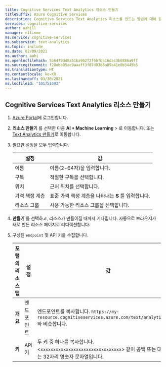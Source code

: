 ```yaml
---
title: Cognitive Services Text Analytics 리소스 만들기
titleSuffix: Azure Cognitive Services
description: Cognitive Services Text Analytics 리소스를 만드는 방법에 대해 알아봅니다.
services: cognitive-services
author: aahill
manager: nitinme
ms.service: cognitive-services
ms.subservice: text-analytics
ms.topic: include
ms.date: 02/09/2021
ms.author: aahi
ms.openlocfilehash: 5b6479d48a51ba962f2f6bfba16dac3b0886a9ff
ms.sourcegitcommit: f28ebb95ae9aaaff3f87d8388a09b41e0b3445b5
ms.translationtype: HT
ms.contentlocale: ko-KR
ms.lasthandoff: 03/30/2021
ms.locfileid: "101751002"
---
```

## <a name="create-a-cognitive-services-text-analytics-resource"></a>Cognitive Services Text Analytics 리소스 만들기

1. [Azure Portal](https://portal.azure.com)에 로그인합니다.
1. **리소스 만들기** 를 선택한 다음 **AI + Machine Learning** > 로 이동합니다.
   또는 [Text Analytics 만들기](https://ms.portal.azure.com/#create/Microsoft.CognitiveServicesTextAnalytics)로 이동합니다.
1. 필요한 설정을 모두 입력합니다.

    |설정|값|
    |--|--|
    |이름|이름(2-64자)을 입력합니다.|
    |구독|적절한 구독을 선택합니다.|
    |위치|근처 위치를 선택합니다.|
    |가격 책정 계층| 표준 가격 책정 계층을 나타내는 **S** 를 입력합니다.|
    |리소스 그룹|사용 가능한 리소스 그룹을 선택합니다.|

1. **만들기** 를 선택하고, 리소스가 만들어질 때까지 기다립니다. 자동으로 브라우저가 새로 만든 리소스 페이지로 리디렉션합니다.
1. 구성된 `endpoint` 및 API 키를 수집합니다.

    |포털의 리소스 탭|설정|값|
    |--|--|--|
    |**개요**|엔드포인트|엔드포인트를 복사합니다. `https://my-resource.cognitiveservices.azure.com/text/analytics/v3.0`와 비슷합니다.|
    |**키**|API 키|두 키 중 하나를 복사합니다. <`xxxxxxxxxxxxxxxxxxxxxxxxxxxxxxxx`> 같이 공백 또는 대시가 없는 32자리 영숫자 문자열입니다.|
